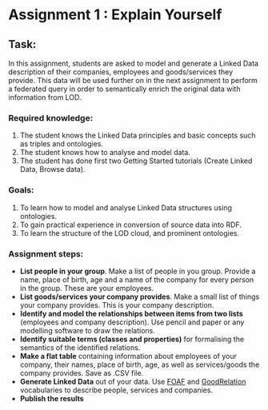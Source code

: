 # Assignment 1 : Explain Yourself

## Task:
In this assignment, students are asked to model and generate a Linked Data description of their 
companies, employees and goods/services they provide. 
This data will be used further on in the next assignment to perform a federated query in order to semantically enrich the 
original data with information from LOD.

### Required knowledge:
1.	The student knows the Linked Data principles and basic concepts such as triples and ontologies.
2.	The student knows how to analyse and model data. 
3.  The student has done first two Getting Started tutorials (Create Linked Data, Browse data).

### Goals:
1.	To learn how to model and analyse Linked Data structures using ontologies.
2.	To gain practical experience in conversion of source data into RDF.
4.	To learn the structure of the LOD cloud, and prominent ontologies.

### Assignment steps:
*	**List people in your group**. Make a list of people in you group. Provide a name, place of birth, age and a name of the company for every person in the group. These are your employees. 
*	**List goods/services your company provides**. Make a small list of things your company provides. This is your company description.
*	**Identify and model the relationships between items from two lists** (employees and company description). Use pencil and paper or any modelling software to draw the relations.
*	**Identify suitable terms (classes and properties)** for formalising the semantics of the identified relations. 
*	**Make a flat table** containing information about employees of your company, their names, place of birth, age, as well as services/goods the company provides. Save as .CSV file.
*   **Generate Linked Data** out of your data. Use [FOAF](http://xmlns.com/foaf/spec/) and [GoodRelation](http://www.heppnetz.de/ontologies/goodrelations/v1.html) vocabularies to describe people, services and companies.
*   **Publish the results**
